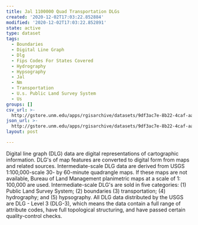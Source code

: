 ```yaml
---
title: Jal 1100000 Quad Transportation DLGs
created: '2020-12-02T17:03:22.852884'
modified: '2020-12-02T17:03:22.852891'
state: active
type: dataset
tags:
  - Boundaries
  - Digital Line Graph
  - Dlg
  - Fips Codes For States Covered
  - Hydrography
  - Hypsography
  - Jal
  - Nm
  - Transportation
  - U.s. Public Land Survey System
  - Us
groups: []
csv_url: >-
  http://gstore.unm.edu/apps/rgisarchive/datasets/9df3ac7e-8b22-4caf-aaca-ec41aaca98e0/tjalshp.derived.csv
json_url: >-
  http://gstore.unm.edu/apps/rgisarchive/datasets/9df3ac7e-8b22-4caf-aaca-ec41aaca98e0/tjalshp.derived.json
layout: post

---
```


Digital line graph (DLG) data are digital representations of
cartographic information. DLG's of map features are
converted to digital form from maps and related sources.
Intermediate-scale DLG data are derived from USGS
1:100,000-scale 30- by 60-minute quadrangle maps. If these
maps are not available, Bureau of Land Management
planimetric maps at a scale of 1: 100,000 are used.
Intermediate-scale DLG's are sold in five categories: (1)
Public Land Survey System; (2) boundaries (3)
transportation; (4) hydrography; and (5) hypsography. All
DLG data distributed by the USGS are DLG - Level 3 (DLG-3),
which means the data contain a full range of attribute
codes, have full topological structuring, and have passed
certain quality-control checks.

